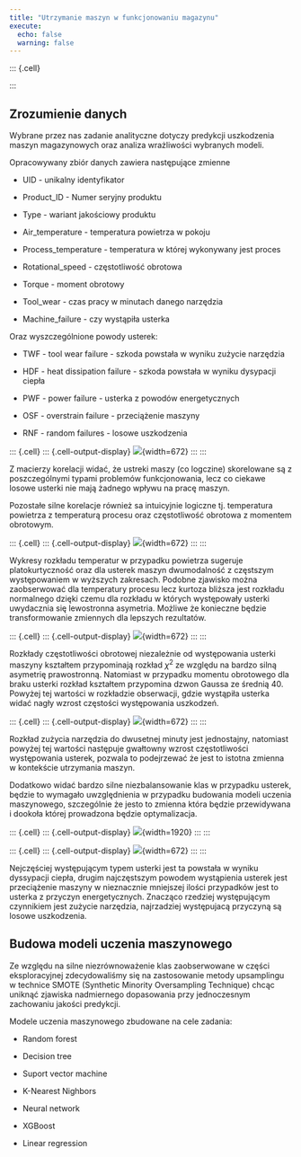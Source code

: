 ```yaml
---
title: "Utrzymanie maszyn w funkcjonowaniu magazynu"
execute:
  echo: false
  warning: false
---
```


::: {.cell}

:::


## Zrozumienie danych

Wybrane przez nas zadanie analityczne dotyczy predykcji uszkodzenia maszyn magazynowych oraz analiza wrażliwości wybranych modeli.

Opracowywany zbiór danych zawiera następujące zmienne

-   UID - unikalny identyfikator

-   Product_ID - Numer seryjny produktu

-   Type - wariant jakościowy produktu

-   Air_temperature - temperatura powietrza w pokoju

-   Process_temperature - temperatura w której wykonywany jest proces

-   Rotational_speed - częstotliwość obrotowa

-   Torque - moment obrotowy

-   Tool_wear - czas pracy w minutach danego narzędzia

-   Machine_failure - czy wystąpiła usterka

Oraz wyszczególnione powody usterek:

-   TWF - tool wear failure - szkoda powstała w wyniku zużycie narzędzia

-   HDF - heat dissipation failure - szkoda powstała w wyniku dysypacji ciepła

-   PWF - power failure - usterka z powodów energetycznych

-   OSF - overstrain failure - przeciążenie maszyny

-   RNF - random failures - losowe uszkodzenia


::: {.cell}
::: {.cell-output-display}
![](BHL8_Data_GigaChads_files/figure-html/unnamed-chunk-2-1.png){width=672}
:::
:::


Z macierzy korelacji widać, że ustreki maszy (co logczine) skorelowane są z poszczególnymi typami problemów funkcjonowania, lecz co ciekawe losowe usterki nie mają żadnego wpływu na pracę maszyn.

Pozostałe silne korelacje również sa intuicyjnie logiczne tj. temperatura powietrza z temperaturą procesu oraz częstotliwość obrotowa z momentem obrotowym.


::: {.cell}
::: {.cell-output-display}
![](BHL8_Data_GigaChads_files/figure-html/unnamed-chunk-3-1.png){width=672}
:::
:::


Wykresy rozkładu temperatur w przypadku powietrza sugeruje platokurtyczność oraz dla usterek maszyn dwumodalność z częstszym występowaniem w wyższych zakresach. Podobne zjawisko można zaobserwować dla temperatury procesu lecz kurtoza bliższa jest rozkładu normalnego dzięki czemu dla rozkładu w których występowały usterki uwydacznia się lewostronna asymetria. Możliwe że konieczne będzie transformowanie zmiennych dla lepszych rezultatów.


::: {.cell}
::: {.cell-output-display}
![](BHL8_Data_GigaChads_files/figure-html/unnamed-chunk-4-1.png){width=672}
:::
:::


Rozkłady częstotliwości obrotowej niezależnie od występowania usterki maszyny kształtem przypominają rozkład $\chi^2$ ze względu na bardzo silną asymetrię prawostronną. Natomiast w przypadku momentu obrotowego dla braku usterki rozkład kształtem przypomina dzwon Gaussa ze średnią 40. Powyżej tej wartości w rozkładzie obserwacji, gdzie wystąpiła usterka widać nagły wzrost częstości występowania uszkodzeń.


::: {.cell}
::: {.cell-output-display}
![](BHL8_Data_GigaChads_files/figure-html/unnamed-chunk-5-1.png){width=672}
:::
:::


Rozkład zużycia narzędzia do dwusetnej minuty jest jednostajny, natomiast powyżej tej wartości następuje gwałtowny wzrost częstotliwości występowania usterek, pozwala to podejrzewać że jest to istotna zmienna w kontekście utrzymania maszyn.

Dodatkowo widać bardzo silne niezbalansowanie klas w przypadku usterek, będzie to wymagało uwzględnienia w przypadku budowania modeli uczenia maszynowego, szczególnie że jesto to zmienna która będzie przewidywana i dookoła której prowadzona będzie optymalizacja.


::: {.cell}
::: {.cell-output-display}
![](BHL8_Data_GigaChads_files/figure-html/unnamed-chunk-6-1.png){width=1920}
:::
:::

::: {.cell}
::: {.cell-output-display}
![](BHL8_Data_GigaChads_files/figure-html/unnamed-chunk-7-1.png){width=672}
:::
:::


Nejczęściej występującym typem usterki jest ta powstała w wyniku dyssypacji ciepła, drugim najczęstszym powodem wystąpienia usterek jest przeciążenie maszyny w nieznacznie mniejszej ilości przypadków jest to usterka z przyczyn energetycznych. Znacząco rzedziej występującym czynnikiem jest zużycie narzędzia, najrzadziej występujacą przyczyną są losowe uszkodzenia.


## Budowa modeli uczenia maszynowego

Ze względu na silne niezrównoważenie klas zaobserwowane w części eksploracyjnej zdecydowaliśmy się na zastosowanie metody upsamplingu w technice SMOTE (Synthetic Minority Oversampling Technique) chcąc uniknąć zjawiska nadmiernego dopasowania przy jednoczesnym zachowaniu jakości predykcji.

Modele uczenia maszynowego zbudowane na cele zadania:

-   Random forest

-   Decision tree

-   Suport vector machine

-   K-Nearest Nighbors

-   Neural network

-   XGBoost

-   Linear regression

